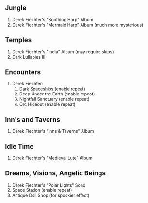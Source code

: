 ## Jungle
1. Derek Fiechter's "Soothing Harp" Album
1. Derek Fiechter's "Mermaid Harp" Album (much more mysterious)

## Temples
1. Derek Fiechter's "India" Album (may require skips)
1. Dark Lullabies III

## Encounters
1. Derek Fiechter:
    1. Dark Spaceships (enable repeat)
    1. Deep Under the Earth (enable repeat)
    1. Nightfall Sanctuary (enable repeat)
    1. Orc Hideout (enable repeat)

## Inn's and Taverns
1. Derek Fiechter's "Inns & Taverns" Album

## Idle Time
1. Derek Fiechter's "Medieval Lute" Album

## Dreams, Visions, Angelic Beings
1. Derek Fiechter's "Polar Lights" Song
1. Space Station (enable repeat)
1. Antique Doll Shop (for spookier effect)
